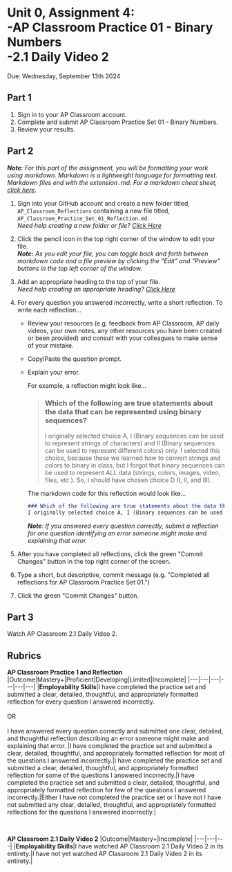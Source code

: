# Unit 0, Assignment 4: <br>-AP Classroom Practice 01 - Binary Numbers<br>-2.1 Daily Video 2
Due: Wednesday, September 13th 2024

## Part 1

1. Sign in to your AP Classroom account.
2. Complete and submit AP Classroom Practice Set 01 - Binary Numbers.
3. Review your results.

## Part 2
***Note**: For this part of the assignment, you will be formatting your work using markdown.  Markdown is a lightweight language for formatting text.  Markdown files end with the extension .md.  For a markdown cheat sheet, [click here](https://www.markdownguide.org/cheat-sheet/).*
1. Sign into your GitHub account and create a new folder titled, `AP_Classroom_Reflections` containing a new file titled, `AP_Classroom_Practice_Set_01_Reflection.md`.<br>*Need help creating a new folder or file? [Click Here](https://github.com/MrJSwotinsky/AP_Computer_Science_Principles/blob/main/Resources/How_To_Create_Folders_and_Files.md)*
2. Click the pencil icon in the top right corner of the window to edit your file.<br>***Note:** As you edit your file, you can toggle back and forth between markdown code and a file preview by clicking the "Edit" and "Preview" buttons in the top left corner of the window.*
3. Add an appropriate heading to the top of your file.<br>*Need help creating an appropriate heading? [Click Here](https://github.com/MrJSwotinsky/AP_Computer_Science_Principles/blob/main/Resources/How_To_Create_an_Appropriate_Heading.md)*
4. For every question you answered incorrectly, write a short reflection.  To write each reflection...
   * Review your resources (e.g. feedback from AP Classroom, AP daily videos, your own notes, any other resources you have been created or been provided) and consult with your colleagues to make sense of your mistake.
   * Copy/Paste the question prompt.
   * Explain your error.

     For example, a reflection might look like...
  
     > ### Which of the following are true statements about the data that can be represented using binary sequences?
     > I originally selected choice A, I (Binary sequences can be used to represent strings of characters) and II (Binary sequences can be used to represent different colors) only.  I selected this choice, because these we learned how to convert strings and colors to binary in class, but I forgot that binary sequences can be used to represent ALL data (strings, colors, images, video, files, etc.).  So, I should have chosen choice D (I, II, and III).

      The markdown code for this reflection would look like...

      ```markdown
      ### Which of the following are true statements about the data that can be represented using binary sequences?
      I originally selected choice A, I (Binary sequences can be used to represent strings of characters) and II (Binary sequences can be used to represent different colors) only.  I selected this choice, because these we learned how to convert strings and colors to binary in class, but I forgot that binary sequences can be used to represent ALL data (strings, colors, images, video, files, etc.).  So, I should have chosen choice D (I, II, and III).
      ```

      ***Note**: If you answered every question correctly, submit a reflection for one question identifying an error someone might make and explaining that error.*

5.  After you have completed all reflections, click the green "Commit Changes" button in the top right corner of the screen.
6.  Type a short, but descriptive, commit message (e.g. "Completed all reflections for AP Classroom Practice Set 01.")
7.  Click the green "Commit Changes" button.


## Part 3

Watch AP Classroom 2.1 Daily Video 2.

## Rubrics
**AP Classroom Practice 1 and Reflection**
|Outcome|Mastery+|Proficient|Developing|Limited|Incomplete|
|---|---|---|---|---|---|
|**Employability Skills**|I have completed the practice set and submitted a clear, detailed, thoughtful, and appropriately formatted reflection for every question I answered incorrectly.<br><br>OR<br><br>I have answered every question correctly and submitted one clear, detailed, and thoughtful reflection describing an error someone might make and explaining that error. |I have completed the practice set and submitted a clear, detailed, thoughtful, and appropriately formatted reflection for most of the questions I answered incorrectly.|I have completed the practice set and submitted a clear, detailed, thoughtful, and appropriately formatted reflection for some of the questions I answered incorrectly.|I have completed the practice set and submitted a clear, detailed, thoughtful, and appropriately formatted reflection for few of the questions I answered incorrectly.|Either I have not completed the practice set or I have not I have not submitted any clear, detailed, thoughtful, and appropriately formatted reflections for the questions I answered incorrectly.|

<br>

**AP Classroom 2.1 Daily Video 2**
|Outcome|Mastery+|Incomplete|
|---|---|---|
|**Employability Skills**|I have watched AP Classroom 2.1 Daily Video 2 in its entirety.|I have not yet watched AP Classroom 2.1 Daily Video 2 in its entirety.|

